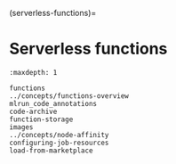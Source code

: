 (serverless-functions)=
# Serverless functions

```{toctree}
:maxdepth: 1

functions
../concepts/functions-overview
mlrun_code_annotations
code-archive
function-storage
images
../concepts/node-affinity
configuring-job-resources
load-from-marketplace
```